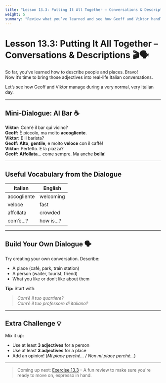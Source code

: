 ```yaml
---
title: "Lesson 13.3: Putting It All Together – Conversations & Descriptions"
weight: 5
summary: "Review what you’ve learned and see how Geoff and Viktor handle describing people and places – sometimes correctly!"
---
```


# Lesson 13.3: Putting It All Together – Conversations & Descriptions 🎬🗣️

So far, you’ve learned how to describe people and places. Bravo!  
Now it’s time to bring those adjectives into real-life Italian conversations.

Let’s see how Geoff and Viktor manage during a very normal, very Italian day.

---

## Mini-Dialogue: Al Bar ☕️

**Viktor:** Com’è il bar qui vicino?  
**Geoff:** È piccolo, ma molto **accogliente**.  
**Viktor:** E il barista?  
**Geoff:** **Alto**, **gentile**, e molto **veloce** con il caffè!  
**Viktor:** Perfetto. E la piazza?  
**Geoff:** **Affollata**… come sempre. Ma anche **bella**!

---

## Useful Vocabulary from the Dialogue

| Italian       | English        |
|---------------|----------------|
| accogliente   | welcoming      |
| veloce        | fast           |
| affollata     | crowded        |
| com’è...?     | how is...?     |

---

## Build Your Own Dialogue 🗣️

Try creating your own conversation. Describe:
- A place (café, park, train station)
- A person (waiter, tourist, friend)
- What you like or don’t like about them

**Tip:** Start with:  
> *Com’è il tuo quartiere?*  
> *Com’è il tuo professore di italiano?*

---

## Extra Challenge 💡

Mix it up:
- Use at least **3 adjectives** for a person  
- Use at least **3 adjectives** for a place  
- Add an opinion! (*Mi piace perché... / Non mi piace perché...*)

---

> Coming up next: [Exercise 13.3](../exercise13.3) – A fun review to make sure you're ready to move on, espresso in hand.
